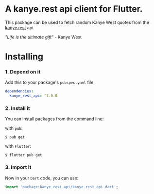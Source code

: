 # A kanye.rest api client for Flutter.

This package can be used to fetch random Kanye West quotes from the [kanye.rest](https://kanye.rest/) api.

*"Life is the ultimate gift"* - Kanye West

# Installing

### 1. Depend on it

Add this to your package's `pubspec.yaml` file:

```yaml
dependencies:
  kanye_rest_api: ^1.0.0
```

### 2. Install it

You can install packages from the command line:

with `pub`:

```
$ pub get
```

with `Flutter`:

```
$ flutter pub get
```

### 3. Import it

Now in your `Dart` code, you can use:

```dart
import 'package:kanye_rest_api/kanye_rest_api.dart';
```